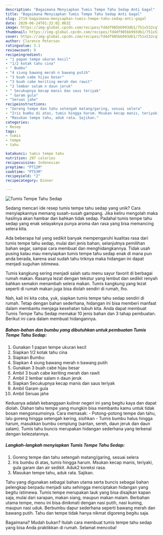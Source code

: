 ```yaml
---
description: "Bagaimana Menyiapkan Tumis Tempe Tahu Sedap Anti Gagal"
title: "Bagaimana Menyiapkan Tumis Tempe Tahu Sedap Anti Gagal"
slug: 2719-bagaimana-menyiapkan-tumis-tempe-tahu-sedap-anti-gagal
date: 2020-06-24T01:32:02.063Z
image: https://img-global.cpcdn.com/recipes/fd4df985bb993db1/751x532cq70/tumis-tempe-tahu-sedap-foto-resep-utama.jpg
thumbnail: https://img-global.cpcdn.com/recipes/fd4df985bb993db1/751x532cq70/tumis-tempe-tahu-sedap-foto-resep-utama.jpg
cover: https://img-global.cpcdn.com/recipes/fd4df985bb993db1/751x532cq70/tumis-tempe-tahu-sedap-foto-resep-utama.jpg
author: Clarence Peterson
ratingvalue: 3.1
reviewcount: 9
recipeingredient:
- "1 papan tempe ukuran kecil"
- "1/2 kotak tahu cina"
- " Bumbu"
- "4 siung bawang merah n bawang putih"
- "3 buah cabe hijau besar"
- "3 buah cabe keriting merah dan rawit"
- "2 lembar salam n daun jeruk"
- " Secukupnya kecap manis dan saus teriyak"
- " Garam gula"
- "Seruas jahe"
recipeinstructions:
- "Goreng tempe dan tahu setengah matang/garing, sesuai selera"
- "Iris bumbu di atas, tumis hingga harum. Msukan kecap manis, teriyaki, gula garam dan air sedikit. Aduk2 koreksi rasa."
- "Masukan tempe tahu, aduk rata. Sajikan."
categories:
- Resep
tags:
- tumis
- tempe
- tahu

katakunci: tumis tempe tahu 
nutrition: 297 calories
recipecuisine: Indonesian
preptime: "PT12M"
cooktime: "PT53M"
recipeyield: "2"
recipecategory: Dinner

---
```



![Tumis Tempe Tahu Sedap](https://img-global.cpcdn.com/recipes/fd4df985bb993db1/751x532cq70/tumis-tempe-tahu-sedap-foto-resep-utama.jpg)

Sedang mencari ide resep tumis tempe tahu sedap yang unik? Cara menyiapkannya memang susah-susah gampang. Jika keliru mengolah maka hasilnya akan hambar dan bahkan tidak sedap. Padahal tumis tempe tahu sedap yang enak selayaknya punya aroma dan rasa yang bisa memancing selera kita.

Ada beberapa hal yang sedikit banyak mempengaruhi kualitas rasa dari tumis tempe tahu sedap, mulai dari jenis bahan, selanjutnya pemilihan bahan segar, sampai cara membuat dan menghidangkannya. Tidak usah pusing kalau mau menyiapkan tumis tempe tahu sedap enak di mana pun anda berada, karena asal sudah tahu triknya maka hidangan ini dapat menjadi suguhan istimewa.

Tumis kangkung sering menjadi salah satu menu sayur favorit di berbagai rumah makan. Rasanya lezat dengan tekstur yang lembut dan sedikit renyah bahkan semakin menambah selera makan. Tumis kangkung yang lezat seperti di rumah makan juga bisa diolah sendiri di rumah, lho.


Nah, kali ini kita coba, yuk, siapkan tumis tempe tahu sedap sendiri di rumah. Tetap dengan bahan sederhana, hidangan ini bisa memberi manfaat dalam membantu menjaga kesehatan tubuh kita. Anda dapat membuat Tumis Tempe Tahu Sedap memakai 10 jenis bahan dan 3 tahap pembuatan. Berikut ini cara dalam membuat hidangannya.

<!--inarticleads1-->

##### Bahan-bahan dan bumbu yang dibutuhkan untuk pembuatan Tumis Tempe Tahu Sedap:

1. Gunakan 1 papan tempe ukuran kecil
1. Siapkan 1/2 kotak tahu cina
1. Siapkan  Bumbu:
1. Siapkan 4 siung bawang merah n bawang putih
1. Gunakan 3 buah cabe hijau besar
1. Ambil 3 buah cabe keriting merah dan rawit
1. Ambil 2 lembar salam n daun jeruk
1. Siapkan  Secukupnya kecap manis dan saus teriyak
1. Ambil  Garam gula
1. Ambil Seruas jahe


Keduanya adalah kebanggaan kuliner negeri ini yang begitu kaya dan dapat diolah. Olahan tahu tempe yang mungkin bisa membantu kamu untuk tidak bosan mengonsumsinya. Cara memasak: - Potong-potong tempe dan tahu, lalu goreng hingga setengah kering, sisihkan - Tumis bumbu halus hingga harum, masukkan bumbu cemplung (santan, sereh, daun jeruk dan daun salam). Tumis tahu buncis merupakan hidangan sederhana yang terkenal dengan kelezatannya. 

<!--inarticleads2-->

##### Langkah-langkah menyiapkan Tumis Tempe Tahu Sedap:

1. Goreng tempe dan tahu setengah matang/garing, sesuai selera
1. Iris bumbu di atas, tumis hingga harum. Msukan kecap manis, teriyaki, gula garam dan air sedikit. Aduk2 koreksi rasa.
1. Masukan tempe tahu, aduk rata. Sajikan.


Tahu yang digunakan sebagai bahan utama serta buncis sebagai bahan pelengkap berpadu menjadi satu sehingga menciptakan hidangan yang begitu istimewa. Tumis tempe merupakan lauk yang bisa disajikan kapan saja, mulai dari sarapan, makan siang, maupun makan malam. Berbahan utama tempe, menu ini bisa dinikmati dengan nasi putih, nasi kuning, maupun nasi uduk. Berbumbu dapur sederhana seperti bawang merah dan bawang putih. Tahu dan tempe tidak hanya nikmat digoreng begitu saja. 

Bagaimana? Mudah bukan? Itulah cara membuat tumis tempe tahu sedap yang bisa Anda praktikkan di rumah. Selamat mencoba!
